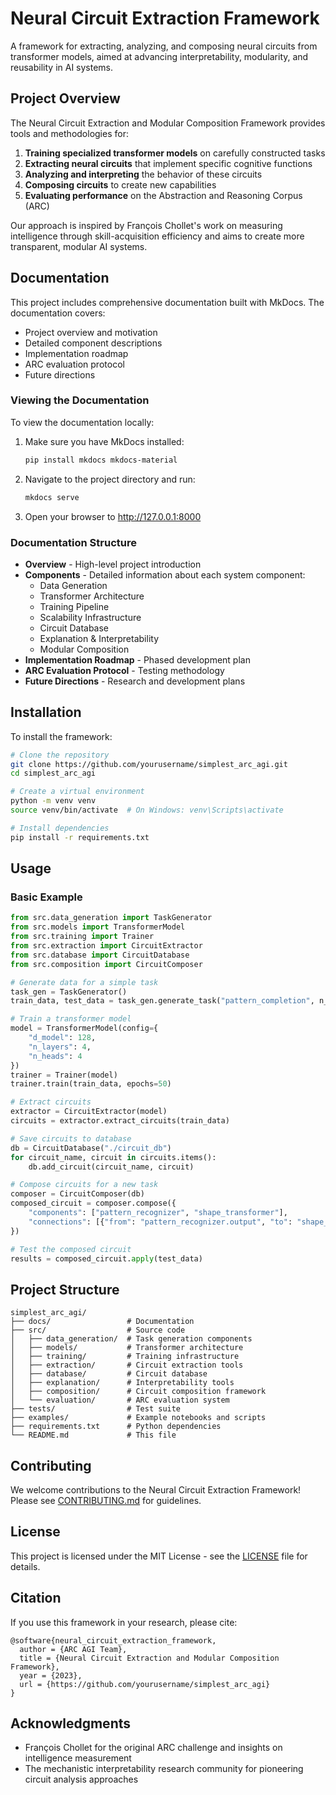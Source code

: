# Neural Circuit Extraction Framework

A framework for extracting, analyzing, and composing neural circuits from transformer models, aimed at advancing interpretability, modularity, and reusability in AI systems.

## Project Overview

The Neural Circuit Extraction and Modular Composition Framework provides tools and methodologies for:

1. **Training specialized transformer models** on carefully constructed tasks
2. **Extracting neural circuits** that implement specific cognitive functions
3. **Analyzing and interpreting** the behavior of these circuits
4. **Composing circuits** to create new capabilities
5. **Evaluating performance** on the Abstraction and Reasoning Corpus (ARC)

Our approach is inspired by François Chollet's work on measuring intelligence through skill-acquisition efficiency and aims to create more transparent, modular AI systems.

## Documentation

This project includes comprehensive documentation built with MkDocs. The documentation covers:

- Project overview and motivation
- Detailed component descriptions
- Implementation roadmap
- ARC evaluation protocol
- Future directions

### Viewing the Documentation

To view the documentation locally:

1. Make sure you have MkDocs installed:
   ```bash
   pip install mkdocs mkdocs-material
   ```

2. Navigate to the project directory and run:
   ```bash
   mkdocs serve
   ```

3. Open your browser to http://127.0.0.1:8000

### Documentation Structure

- **Overview** - High-level project introduction
- **Components** - Detailed information about each system component:
  - Data Generation
  - Transformer Architecture
  - Training Pipeline
  - Scalability Infrastructure
  - Circuit Database
  - Explanation & Interpretability
  - Modular Composition
- **Implementation Roadmap** - Phased development plan
- **ARC Evaluation Protocol** - Testing methodology
- **Future Directions** - Research and development plans

## Installation

To install the framework:

```bash
# Clone the repository
git clone https://github.com/yourusername/simplest_arc_agi.git
cd simplest_arc_agi

# Create a virtual environment
python -m venv venv
source venv/bin/activate  # On Windows: venv\Scripts\activate

# Install dependencies
pip install -r requirements.txt
```

## Usage

### Basic Example

```python
from src.data_generation import TaskGenerator
from src.models import TransformerModel
from src.training import Trainer
from src.extraction import CircuitExtractor
from src.database import CircuitDatabase
from src.composition import CircuitComposer

# Generate data for a simple task
task_gen = TaskGenerator()
train_data, test_data = task_gen.generate_task("pattern_completion", n_examples=1000)

# Train a transformer model
model = TransformerModel(config={
    "d_model": 128, 
    "n_layers": 4, 
    "n_heads": 4
})
trainer = Trainer(model)
trainer.train(train_data, epochs=50)

# Extract circuits
extractor = CircuitExtractor(model)
circuits = extractor.extract_circuits(train_data)

# Save circuits to database
db = CircuitDatabase("./circuit_db")
for circuit_name, circuit in circuits.items():
    db.add_circuit(circuit_name, circuit)

# Compose circuits for a new task
composer = CircuitComposer(db)
composed_circuit = composer.compose({
    "components": ["pattern_recognizer", "shape_transformer"],
    "connections": [{"from": "pattern_recognizer.output", "to": "shape_transformer.input"}]
})

# Test the composed circuit
results = composed_circuit.apply(test_data)
```

## Project Structure

```
simplest_arc_agi/
├── docs/                 # Documentation
├── src/                  # Source code
│   ├── data_generation/  # Task generation components
│   ├── models/           # Transformer architecture
│   ├── training/         # Training infrastructure
│   ├── extraction/       # Circuit extraction tools
│   ├── database/         # Circuit database
│   ├── explanation/      # Interpretability tools
│   ├── composition/      # Circuit composition framework
│   └── evaluation/       # ARC evaluation system
├── tests/                # Test suite
├── examples/             # Example notebooks and scripts
├── requirements.txt      # Python dependencies
└── README.md             # This file
```

## Contributing

We welcome contributions to the Neural Circuit Extraction Framework! Please see [CONTRIBUTING.md](CONTRIBUTING.md) for guidelines.

## License

This project is licensed under the MIT License - see the [LICENSE](LICENSE) file for details.

## Citation

If you use this framework in your research, please cite:

```
@software{neural_circuit_extraction_framework,
  author = {ARC AGI Team},
  title = {Neural Circuit Extraction and Modular Composition Framework},
  year = {2023},
  url = {https://github.com/yourusername/simplest_arc_agi}
}
```

## Acknowledgments

- François Chollet for the original ARC challenge and insights on intelligence measurement
- The mechanistic interpretability research community for pioneering circuit analysis approaches 